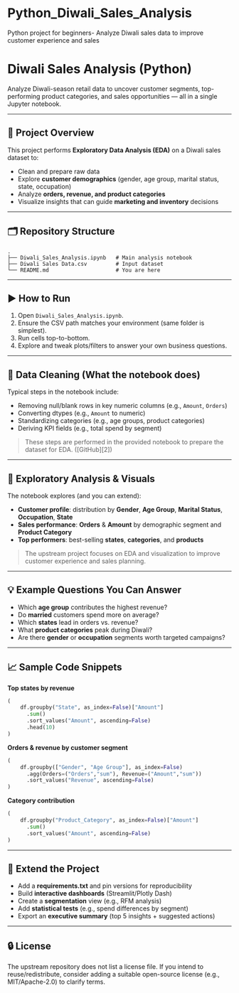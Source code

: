# Python_Diwali_Sales_Analysis
Python project for beginners- Analyze Diwali sales data to improve customer experience and sales

# Diwali Sales Analysis (Python)

Analyze Diwali-season retail data to uncover customer segments, top-performing product categories, and sales opportunities — all in a single Jupyter notebook.

---

## 📌 Project Overview

This project performs **Exploratory Data Analysis (EDA)** on a Diwali sales dataset to:

* Clean and prepare raw data
* Explore **customer demographics** (gender, age group, marital status, state, occupation)
* Analyze **orders, revenue, and product categories**
* Visualize insights that can guide **marketing and inventory** decisions

---

## 🗂 Repository Structure

```
.
├── Diwali_Sales_Analysis.ipynb   # Main analysis notebook
├── Diwali Sales Data.csv         # Input dataset
└── README.md                     # You are here
```
---

## ▶️ How to Run

1. Open `Diwali_Sales_Analysis.ipynb`.
2. Ensure the CSV path matches your environment (same folder is simplest).
3. Run cells top-to-bottom.
4. Explore and tweak plots/filters to answer your own business questions.

---

## 🧹 Data Cleaning (What the notebook does)

Typical steps in the notebook include:

* Removing null/blank rows in key numeric columns (e.g., `Amount`, `Orders`)
* Converting dtypes (e.g., `Amount` to numeric)
* Standardizing categories (e.g., age groups, product categories)
* Deriving KPI fields (e.g., total spend by segment)

> These steps are performed in the provided notebook to prepare the dataset for EDA. ([GitHub][2])

---

## 🔎 Exploratory Analysis & Visuals

The notebook explores (and you can extend):

* **Customer profile**: distribution by **Gender**, **Age Group**, **Marital Status**, **Occupation**, **State**
* **Sales performance**: **Orders** & **Amount** by demographic segment and **Product Category**
* **Top performers**: best-selling **states**, **categories**, and **products**

> The upstream project focuses on EDA and visualization to improve customer experience and sales planning.

---

## 💡 Example Questions You Can Answer

* Which **age group** contributes the highest revenue?
* Do **married** customers spend more on average?
* Which **states** lead in orders vs. revenue?
* What **product categories** peak during Diwali?
* Are there **gender** or **occupation** segments worth targeted campaigns?

---

## 📈 Sample Code Snippets

**Top states by revenue**

```python
(
    df.groupby("State", as_index=False)["Amount"]
      .sum()
      .sort_values("Amount", ascending=False)
      .head(10)
)
```

**Orders & revenue by customer segment**

```python
(
    df.groupby(["Gender", "Age Group"], as_index=False)
      .agg(Orders=("Orders","sum"), Revenue=("Amount","sum"))
      .sort_values("Revenue", ascending=False)
)
```

**Category contribution**

```python
(
    df.groupby("Product_Category", as_index=False)["Amount"]
      .sum()
      .sort_values("Amount", ascending=False)
)
```

---

## 🧭 Extend the Project

* Add a **requirements.txt** and pin versions for reproducibility
* Build **interactive dashboards** (Streamlit/Plotly Dash)
* Create a **segmentation** view (e.g., RFM analysis)
* Add **statistical tests** (e.g., spend differences by segment)
* Export an **executive summary** (top 5 insights + suggested actions)

---


## 🔒 License

The upstream repository does not list a license file. If you intend to reuse/redistribute, consider adding a suitable open-source license (e.g., MIT/Apache-2.0) to clarify terms. 


[4]: https://www.youtube.com/watch?v=KgCgpCIOkIs&utm_source=chatgpt.com "Python Project for Data Analysis- Exploratory Data Analysis ..."
[5]: https://github.com/rishabhnmishra?utm_source=chatgpt.com "Rishabh Mishra rishabhnmishra"
